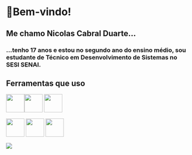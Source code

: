 

# 🐹Bem-vindo!
## Me chamo Nicolas Cabral Duarte...
### ...tenho 17 anos e estou no segundo ano do ensino médio, sou estudante de Técnico em Desenvolvimento de Sistemas no SESI SENAI.

## Ferramentas que uso
<img src = "https://www.vectorlogo.zone/logos/figma/figma-icon.svg" width = 50px/><img src = "https://www.vectorlogo.zone/logos/visualstudio_code/visualstudio_code-icon.svg" width = 50px/>
<img src = "https://www.vectorlogo.zone/logos/javascript/javascript-icon.svg" width = 50px/>

<img src = "https://www.vectorlogo.zone/logos/sqlite/sqlite-icon.svg" width = 50px/>
<img src = "https://www.vectorlogo.zone/logos/postgresql/postgresql-icon.svg" width = 50px/>
<img src = "https://www.vectorlogo.zone/logos/github/github-tile.svg" width = 50px/>


[![](https://visitcount.itsvg.in/api?id=johnnysuh&icon=0&color=6)](https://visitcount.istvg.in)